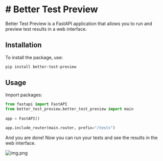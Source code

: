 # # Better Test Preview

Better Test Preview is a FastAPI application that allows you to run and preview test results in a web interface.

## Installation

To install the package, use:

```sh
pip install better-test-preview
```

## Usage

Import packages:

```python
from fastapi import FastAPI
from better_test_preview.better_test_preview import main
    
app = FastAPI()

app.include_router(main.router, prefix="/tests")
```

And you are done! Now you can run your tests and see the results in the web interface.

![img.png](img.png)

